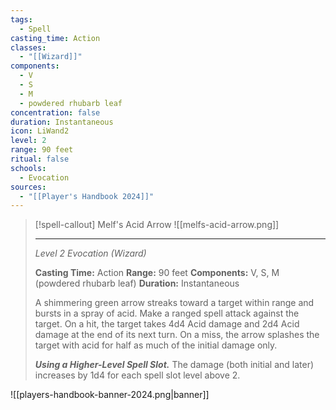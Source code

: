 ```yaml
---
tags:
  - Spell
casting_time: Action
classes:
  - "[[Wizard]]"
components:
  - V
  - S
  - M
  - powdered rhubarb leaf
concentration: false
duration: Instantaneous
icon: LiWand2
level: 2
range: 90 feet
ritual: false
schools:
  - Evocation
sources: 
  - "[[Player's Handbook 2024]]"
---
```

>[!spell-callout] Melf's Acid Arrow
>![[melfs-acid-arrow.png]]
>
>---
>_Level 2 Evocation (Wizard)_
>
>**Casting Time:** Action
>**Range:** 90 feet
>**Components:** V, S, M (powdered rhubarb leaf)
>**Duration:** Instantaneous
>
>A shimmering green arrow streaks toward a target within range and bursts in a spray of acid. Make a ranged spell attack against the target. On a hit, the target takes 4d4 Acid damage and 2d4 Acid damage at the end of its next turn. On a miss, the arrow splashes the target with acid for half as much of the initial damage only.
>
>**_Using a Higher-Level Spell Slot._** The damage (both initial and later) increases by 1d4 for each spell slot level above 2.


![[players-handbook-banner-2024.png|banner]]